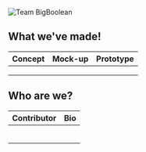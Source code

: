 ![Team BigBoolean](https://capsule-render.vercel.app/api?text=Team%20BigBoolean&animation=twinkling&type=waving&color=0:EEFF0000,100:a82da8&fontColor=CCCCFF&desc=Sprint%20to%20Innovate%202022&height=300&descAlignY=70)

## What we've made!
| Concept | Mock-up | Prototype |
|:--|:-:|-:|
|  |  |  |
|  |  |  |
|  |  |  |


## Who are we?
| Contributor | Bio |
|:--|---|
|  |  |
|  |  |
|  |  |
|  |  |
|  |  |
|  |  |
